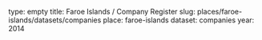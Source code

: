 type: empty
title: Faroe Islands / Company Register
slug: places/faroe-islands/datasets/companies
place: faroe-islands
dataset: companies
year: 2014

